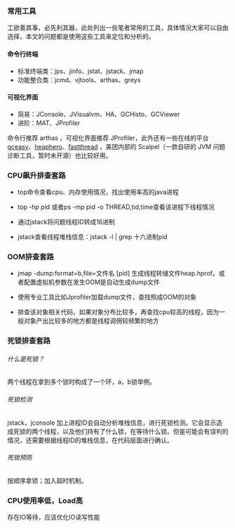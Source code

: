 ### 常用工具

工欲善其事，必先利其器，此处列出一些笔者常用的工具，具体情况大家可以自由选择，本文的问题都是使用这些工具来定位和分析的。

#### 命令行终端

- 标准终端类：jps、jinfo、jstat、jstack、jmap
- 功能整合类：jcmd、vjtools、arthas、greys

#### 可视化界面

- 简易：JConsole、JVisualvm、HA、GCHisto、GCViewer
- 进阶：MAT、JProfiler

命令行推荐 arthas ，可视化界面推荐 JProfiler，此外还有一些在线的平台 [gceasy](https://gceasy.io/)、[heaphero](https://heaphero.io/)、[fastthread](https://fastthread.io/) ，美团内部的 Scalpel（一款自研的 JVM 问题诊断工具，暂时未开源）也比较好用。

### CPU飙升排查套路

- top命令查看cpu、内存使用情况，找出使用率高的java进程

- top -hp pid 或者ps -mp pid -o THREAD,tid,time查看该进程下线程情况

- 通过jstack将问题线程ID转成16进制

- jstack查看线程堆栈信息：jstack -l | grep 十六进制pid

### OOM排查套路

- jmap -dump:format=b,file=文件名 [pid] 生成线程转储文件heap.hprof。或者配置虚拟机参数在发生OOM是自动生成dump文件

- 使用专业工具比如Jprofiler加载dump文件，查找照成OOM的对象
- 排查该对象相关代码，如果对象分布比较多，再查找cpu较高的线程，因为一般对象产出比较多的地方都是线程调佣较频繁的地方

### 死锁排查套路

###### 什么是死锁？

两个线程在拿到多个锁时构成了一个环，a，b锁举例。

###### 死锁检测

jstack，jconsole 加上进程ID会自动分析堆栈信息，进行死锁检测。它会显示造成死锁的两个线程，以及他们持有了什么锁，在等待什么锁。但是可能会有误判的情况，还需要根据线程ID的堆栈信息，在代码层面进行确认。

###### 死锁预防

按顺序拿锁；加入超时机制。

### CPU使用率低，Load高

存在IO等待，应该优化IO读写性能